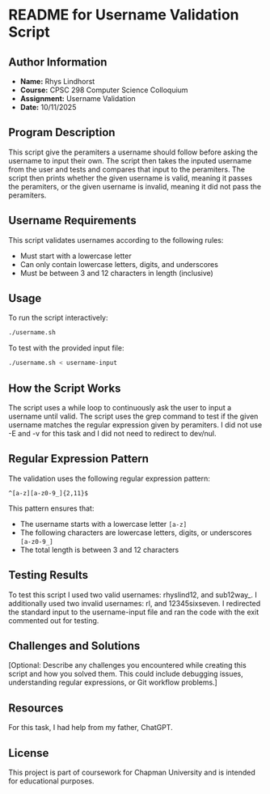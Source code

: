 # README for Username Validation Script

## Author Information
- **Name:** Rhys Lindhorst
- **Course:** CPSC 298 Computer Science Colloquium
- **Assignment:** Username Validation
- **Date:** 10/11/2025

## Program Description
This script give the peramiters a username should follow before asking the username to input their own. The script then takes the inputed username from the user and tests and compares that input to the peramiters. The script then prints whether the given username is valid, meaning it passes the peramiters, or the given username is invalid, meaning it did not pass the peramiters.
## Username Requirements
This script validates usernames according to the following rules:
- Must start with a lowercase letter
- Can only contain lowercase letters, digits, and underscores
- Must be between 3 and 12 characters in length (inclusive)
## Usage
To run the script interactively:
```bash
./username.sh
```

To test with the provided input file:
```bash
./username.sh < username-input
```
## How the Script Works
The script uses a while loop to continuously ask the user to input a username until valid. The script uses the grep command to test if the given username matches the regular expression given by peramiters. I did not use -E and -v for this task and I did not need to redirect to dev/nul.
## Regular Expression Pattern
The validation uses the following regular expression pattern:
```
^[a-z][a-z0-9_]{2,11}$
```
This pattern ensures that:
- The username starts with a lowercase letter `[a-z]`
- The following characters are lowercase letters, digits, or underscores `[a-z0-9_]`
- The total length is between 3 and 12 characters
## Testing Results
To test this script I used two valid usernames: rhyslind12, and sub12way_. I additionally used two invalid usernames: rl, and 12345sixseven. I redirected the standard input to the username-input file and ran the code with the exit commented out for testing.
## Challenges and Solutions
[Optional: Describe any challenges you encountered while creating this script and how you solved them. This could include debugging issues, understanding regular expressions, or Git workflow problems.]
## Resources
For this task, I had help from my father, ChatGPT.
## License
This project is part of coursework for Chapman University and is intended for educational purposes.
